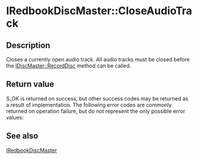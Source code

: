 # IRedbookDiscMaster::CloseAudioTrack

## Description

Closes a currently open audio track. All audio tracks must be closed before the
[IDiscMaster::RecordDisc](https://learn.microsoft.com/windows/desktop/api/imapi/nf-imapi-idiscmaster-recorddisc) method can be called.

## Return value

S_OK is returned on success, but other success codes may be returned as a result of implementation. The following error codes are commonly returned on operation failure, but do not represent the only possible error values:

## See also

[IRedbookDiscMaster](https://learn.microsoft.com/windows/desktop/api/imapi/nn-imapi-iredbookdiscmaster)